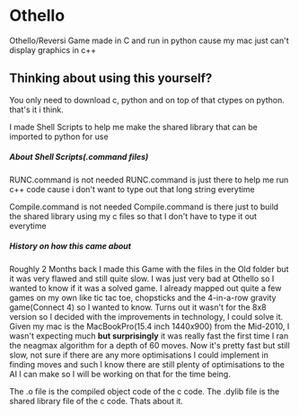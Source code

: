 # Othello
Othello/Reversi Game made in C and run in python cause my mac just can't display graphics in c++

## Thinking about using this yourself?
You only need to download c, python 
and on top of that ctypes on python.
that's it i think.

I made Shell Scripts to help me make the shared library that can be imported to python for use

##### About Shell Scripts(.command files)
RUNC.command is not needed
RUNC.command is just there to help me run c++ code cause i don't want to type out that long string everytime

Compile.command is not needed
Compile.command is there just to build the shared library using my c files so that I don't have to type it out everytime

##### History on how this came about
Roughly 2 Months back I made this Game with the files in the Old folder but it was very flawed and still quite slow.
I was just very bad at Othello so I wanted to know if it was a solved game.
I already mapped out quite a few games on my own like tic tac toe, chopsticks and the 4-in-a-row gravity game(Connect 4) so I wanted to know.
Turns out it wasn't for the 8x8 version so I decided with the improvements in technology, I could solve it.
Given my mac is the MacBookPro(15.4 inch 1440x900) from the Mid-2010, I wasn't expecting much 
**but surprisingly** it was really fast the first time I ran the neagmax algorithm for a depth of 60 moves.
Now it's pretty fast but still slow, not sure if there are any more optimisations I could implement in finding moves and such
I know there are still plenty of optimisations to the AI I can make so I will be working on that for the time being.

The .o file is the compiled object code of the c code.
The .dylib file is the shared library file of the c code.
Thats about it.
